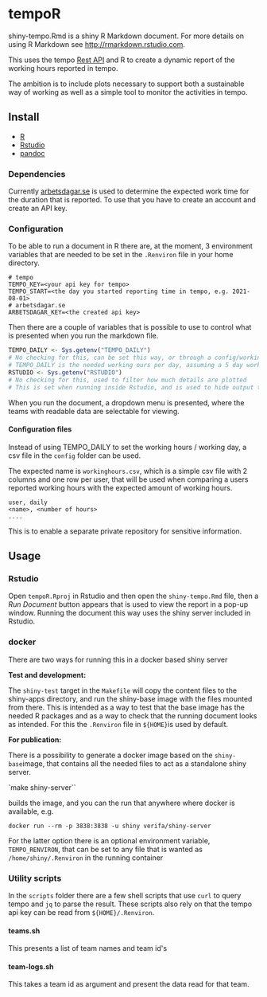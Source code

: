 # tempoR

shiny-tempo.Rmd is a shiny R Markdown document. For more details on using R Markdown see http://rmarkdown.rstudio.com.

This uses the tempo [Rest API](https://help.tempo.io/cloud/en/tempo-server-migration-guide/rest-apis-for-your-migration/rest-apis-for-jira-cloud.html) and R to create a dynamic report of the working hours reported in tempo.

The ambition is to include plots necessary to support both a sustainable way of working as well as a simple tool to monitor the activities in tempo.

## Install

- [R](https://www.r-project.org/)
- [Rstudio](https://www.rstudio.com/)
- [pandoc](https://pandoc.org/)

### Dependencies

Currently [arbetsdagar.se](https://arbetsdagar.se) is used to determine the expected work time for the duration that is reported. To use that you have to create an account and create an API key.
### Configuration

To be able to run a document in R there are, at the moment, 3 environment variables that are needed to be set in the `.Renviron` file in your home directory.

```
# tempo
TEMPO_KEY=<your api key for tempo>
TEMPO_START=<the day you started reporting time in tempo, e.g. 2021-08-01>
# arbetsdagar.se
ARBETSDAGAR_KEY=<the created api key> 
```

Then there are a couple of variables that is possible to use to control what is presented when you run the markdown file.

```r
TEMPO_DAILY <- Sys.getenv("TEMPO_DAILY")
# No checking for this, can be set this way, or through a config/workinghours.csv file
# TEMPO_DAILY is the needed working ours per day, assuming a 5 day work week
RSTUDIO <- Sys.getenv("RSTUDIO")
# No checking for this, used to filter how much details are plotted
# This is set when running inside Rstudio, and is used to hide output that is used only during development
```

When you run the document, a dropdown menu is presented, where the teams with readable data are selectable for viewing.
#### Configuration files

Instead of using TEMPO_DAILY to set the working hours / working day, a csv file in the `config` folder can be used.

The expected name is `workinghours.csv`, which is a simple csv file with 2 columns and one row per user, that will be used when comparing a users reported working hours with the expected amount of working hours.

```
user, daily
<name>, <number of hours>
....
```

This is to enable a separate private repository for sensitive information.

## Usage

### Rstudio

Open `tempoR.Rproj` in Rstudio and then open the `shiny-tempo.Rmd` file, then a *Run Document* button appears that is used to view the report in a pop-up window. Running the document this way uses the shiny server included in Rstudio.

### docker

There are two ways for running this in a docker based shiny server

**Test and development:**

The `shiny-test` target in the `Makefile` will copy the content files to the shiny-apps directory, and run the shiny-base image with the files mounted from there. This is intended as a way to test that the base image has the needed R packages and as a way to check that the running document looks as intended. For this the `.Renviron` file in `${HOME}`is used by default.

**For publication:**

There is a possibility to generate a docker image based on the `shiny-base`image, that contains all the needed files to act as a standalone shiny server.

`make shiny-server``

builds the image, and you can the run that anywhere where docker is available, e.g.

`docker run --rm -p 3838:3838 -u shiny verifa/shiny-server`

For the latter option there is an optional environment variable, `TEMPO_RENVIRON`, that can be set to any file that is wanted as `/home/shiny/.Renviron` in the running container

### Utility scripts

In the `scripts` folder there are a few shell scripts that use `curl` to query tempo and `jq` to parse the result. These scripts also rely on that the tempo api key can be read from `${HOME}/.Renviron`.

#### teams.sh

This presents a list of team names and team id's

#### team-logs.sh

This takes a team id as argument and present the data read for that team.
